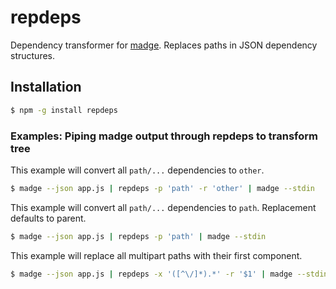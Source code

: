 # repdeps
Dependency transformer for [madge](https://github.com/pahen/madge). Replaces paths in JSON dependency structures.

## Installation

```sh
$ npm -g install repdeps
```

### Examples: Piping madge output through repdeps to transform tree

This example will convert all `path/...` dependencies to `other`.

```sh
$ madge --json app.js | repdeps -p 'path' -r 'other' | madge --stdin
```

This example will convert all `path/...` dependencies to `path`. Replacement defaults to parent.

```sh
$ madge --json app.js | repdeps -p 'path' | madge --stdin
```

This example will replace all multipart paths with their first component.

```sh
$ madge --json app.js | repdeps -x '([^\/]*).*' -r '$1' | madge --stdin
```
